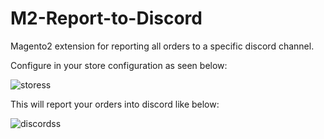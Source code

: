 # M2-Report-to-Discord
Magento2 extension for reporting all orders to a specific discord channel.

Configure in your store configuration as seen below:

![storess](https://user-images.githubusercontent.com/115623485/197199648-aecf2ea3-b8dd-4bf5-8beb-9c9c1fddfea4.png)

This will report your orders into discord like below:

![discordss](https://user-images.githubusercontent.com/115623485/197199709-c92624e6-e93b-4983-8575-c95c1cf079a4.png)
